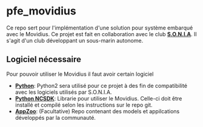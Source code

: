 # pfe_movidius
Ce repo sert pour l'implémentation d'une solution pour système embarqué avec le Movidius. Ce projet est fait en collaboration avec le club **[S.O.N.I.A](http://sonia.etsmtl.ca/)**. Il s'agit d'un club développant un sous-marin autonome.

## Logiciel nécessaire
Pour pouvoir utiliser le Movidius il faut avoir certain logiciel
- **[Python](https://www.python.org/)**: Python2 sera utilisé pour ce projet à des fin de compatibilité avec les logiciels utilisés par S.O.N.I.A.
- **[Python NCSDK](https://github.com/movidius/ncsdk)**: Librarie pour utiliser le Movidius. Celle-ci doit être installé et compilé selon les instructions sur le repo git.
- **[AppZoo](https://github.com/movidius/ncappzoo)**: (Facultative) Repo contenant des models et appilcations développés par la communauté. 
